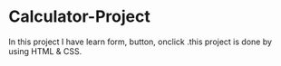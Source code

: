 # Calculator-Project
In this project I have learn form, button, onclick .this project is done by using HTML &amp; CSS.
